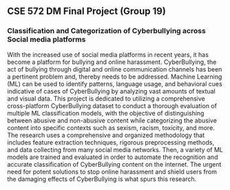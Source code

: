 ## CSE 572 DM Final Project (Group 19)
### Classification and Categorization of Cyberbullying across Social media platforms

With the increased use of social media platforms in recent years, it has become a platform for bullying and online harassment. CyberBullying, the act of bullying through digital and online communication channels has been a pertinent problem and, thereby needs to be addressed. Machine Learning (ML) can be used to identify patterns, language usage, and behavioral cues indicative of cases of CyberBullying by analyzing vast amounts of textual and visual data. This project is dedicated to utilizing a comprehensive cross-platform CyberBullying dataset to conduct a thorough evaluation of multiple ML classification models, with the objective of distinguishing between abusive and non-abusive content while categorizing the abusive content into specific contexts such as sexism, racism, toxicity, and more. The research uses a comprehensive and organized methodology that includes feature extraction techniques, rigorous preprocessing methods, and data collecting from many social media networks. Then, a variety of ML models are trained and evaluated in order to automate the recognition and accurate classification of CyberBullying content on the internet. The urgent need for potent solutions to stop online harassment and shield users from the damaging effects of CyberBullying is what spurs this research.  
